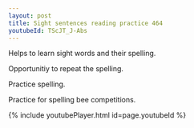 ```yaml
---
layout: post
title: Sight sentences reading practice 464
youtubeId: TScJT_J-Abs
---
```

 
 
Helps to learn sight words and their spelling.

Opportunitiy to repeat the spelling. 

Practice spelling. 
 
Practice for spelling bee competitions. 
 
{% include youtubePlayer.html id=page.youtubeId %}
 
 

